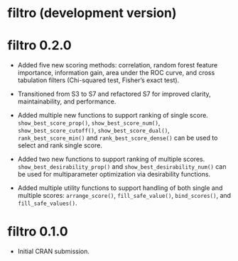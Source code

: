 # filtro (development version)

# filtro 0.2.0

* Added five new scoring methods: correlation, random forest feature importance, information gain, area under the ROC curve, and cross tabulation filters (Chi-squared test, Fisher’s exact test). 

* Transitioned from S3 to S7 and refactored S7 for improved clarity, maintainability, and performance.  

* Added multiple new functions to support ranking of single score.  `show_best_score_prop()`, `show_best_score_num()`, `show_best_score_cutoff()`, `show_best_score_dual()`, `rank_best_score_min()` and `rank_best_score_dense()` can be used to select and rank single score. 

* Added two new functions to support ranking of multiple scores. `show_best_desirability_prop()` and `show_best_desirability_num()` can be used for multiparameter optimization via desirability functions. 

* Added multiple utility functions to support handling of both single and multiple scores: `arrange_score()`, `fill_safe_value()`, `bind_scores()`, and `fill_safe_values()`. 

# filtro 0.1.0

* Initial CRAN submission.